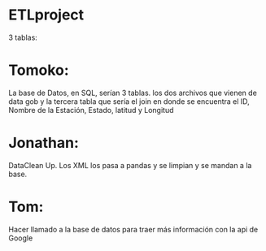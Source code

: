 # ETLproject

3 tablas:




# Tomoko: 

La base de Datos, en SQL, serían 3 tablas. los dos archivos que vienen de data gob y la tercera tabla que sería el join en donde se encuentra el ID, Nombre de la Estación, Estado, latitud y Longitud

# Jonathan:

DataClean Up. Los XML los pasa a pandas y se limpian y se mandan a la base.

# Tom:
Hacer llamado a la base de datos para traer más información con la api de Google




